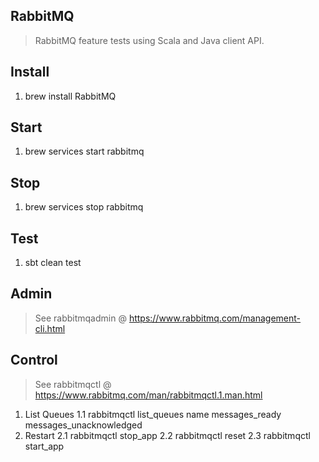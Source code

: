RabbitMQ
--------
>RabbitMQ feature tests using Scala and Java client API.

Install
-------
1. brew install RabbitMQ

Start
-----
1. brew services start rabbitmq

Stop
----
1. brew services stop rabbitmq

Test
----
1. sbt clean test

Admin
-----
>See rabbitmqadmin @ https://www.rabbitmq.com/management-cli.html

Control
-------
>See rabbitmqctl @ https://www.rabbitmq.com/man/rabbitmqctl.1.man.html

1. List Queues
   1.1 rabbitmqctl list_queues name messages_ready messages_unacknowledged
2. Restart
   2.1 rabbitmqctl stop_app
   2.2 rabbitmqctl reset
   2.3 rabbitmqctl start_app